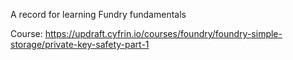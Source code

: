 A record for learning Fundry fundamentals

Course: https://updraft.cyfrin.io/courses/foundry/foundry-simple-storage/private-key-safety-part-1
